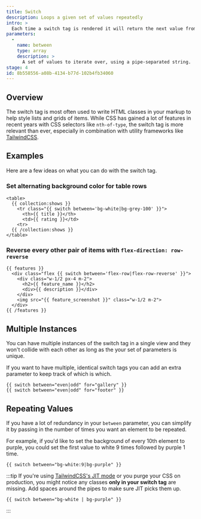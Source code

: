 ```yaml
---
title: Switch
description: Loops a given set of values repeatedly
intro: >
  Each time a switch tag is rendered it will return the next value from its `between` parameter until it reaches the end where it will start all over again.
parameters:
  -
    name: between
    type: array
    description: >
      A set of values to iterate over, using a pipe-separated string.
stage: 4
id: 8b558556-a08b-4134-b77d-102b4fb34060
---
```

## Overview

The switch tag is most often used to write HTML classes in your markup to help style lists and grids of items. While CSS has gained a lot of features in recent years with CSS selectors like `nth-of-type`, the switch tag is more relevant than ever, especially in combination with utility frameworks like [TailwindCSS](https://tailwindcss.com).

## Examples

Here are a few ideas on what you can do with the switch tag.

### Set alternating background color for table rows

```
<table>
  {{ collection:shows }}
    <tr class="{{ switch between='bg-white|bg-grey-100' }}">
      <th>{{ title }}</th>
      <td>{{ rating }}</td>
    <tr>
  {{ /collection:shows }}
</table>
```

### Reverse every other pair of items with `flex-direction: row-reverse`

```
{{ features }}
  <div class="flex {{ switch between='flex-row|flex-row-reverse' }}">
    <div class="w-1/2 px-4 m-2">
      <h2>{{ feature_name }}</h2>
      <div>{{ description }}</div>
    </div>
    <img src="{{ feature_screenshot }}" class="w-1/2 m-2">
  </div>
{{ /features }}
```

## Multiple Instances

You can have multiple instances of the switch tag in a single view and they won't collide with each other as long as the your set of parameters is unique.

If you want to have multiple, identical switch tags you can add an extra parameter to keep track of which is which.

```
{{ switch between="even|odd" for="gallery" }}
{{ switch between="even|odd" for="footer" }}
```

## Repeating Values

If you have a lot of redundancy in your `between` parameter, you can simplify it by passing in the number of times you want an element to be repeated.

For example, if you'd like to set the background of every 10th element to purple, you could set the first value to white 9 times followed by purple 1 time.

```
{{ switch between="bg-white:9|bg-purple" }}
```

:::tip
If you're using [TailwindCSS's JIT mode](https://tailwindcss.com/docs/just-in-time-mode) or you purge your CSS on production, you might notice any classes **only in your switch tag** are missing. Add spaces around the pipes to make sure JIT picks them up.

```
{{ switch between="bg-white | bg-purple" }}
```
:::
